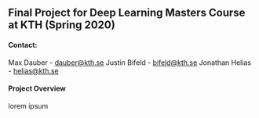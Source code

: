 ## Final Project for Deep Learning Masters Course at KTH (Spring 2020)
#### Contact: 
Max Dauber - dauber@kth.se
Justin Bifeld - bifeld@kth.se
Jonathan Helias - helias@kth.se

#### Project Overview

lorem ipsum
